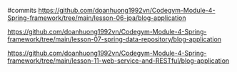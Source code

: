 #commits
https://github.com/doanhuong1992vn/Codegym-Module-4-Spring-framework/tree/main/lesson-06-jpa/blog-application

https://github.com/doanhuong1992vn/Codegym-Module-4-Spring-framework/tree/main/lesson-07-spring-data-repository/blog-application

https://github.com/doanhuong1992vn/Codegym-Module-4-Spring-framework/tree/main/lesson-11-web-service-and-RESTful/blog-application
